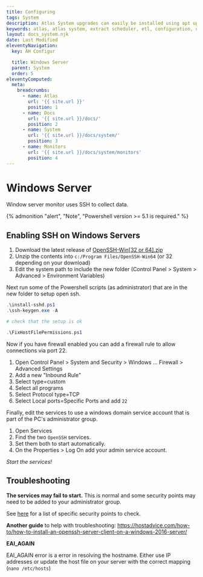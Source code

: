```yaml
---
title: Configuring
tags: System
description: Atlas System upgrades can easily be installed using apt update and apt install commands. Take a backup before configuring.
keywords: atlas, atlas system, extract scheduler, etl, configuration, ubuntu server
layout: docs_system.njk
date: Last Modified
eleventyNavigation:
  key: AH Configur

  title: Windows Server
  parent: System
  order: 5
eleventyComputed:
  meta:
    breadcrumbs:
      - name: Atlas
        url: '{{ site.url }}'
        position: 1
      - name: Docs
        url: '{{ site.url }}/docs/'
        position: 2
      - name: System
        url: '{{ site.url }}/docs/system/'
        position: 3
      - name: Monitors
        url: '{{ site.url }}/docs/system/monitors'
        position: 4
---
```


# Windows Server

Window server monitor uses SSH to collect data.

{% admonition
   "alert",
   "Note",
   "Powershell version >= 5.1 is required."
%}

## Enabling SSH on Windows Servers

1. Download the latest release of [OpenSSH-Win[32 or 64].zip](https://github.com/PowerShell/Win32-OpenSSH/releases)
2. Unzip the contents into `c:/Program Files/OpenSSH-Win64` (or 32 depending on your download)
3. Edit the system path to include the new folder (Control Panel > System > Advanced > Environment Variables)

Next run some of the Powershell scripts (as administrator) that are in the new folder to setup open ssh.

```ps1
.\install-sshd.ps1
.\ssh-keygen.exe -A

# check that the setup is ok

.\FixHostFilePermissions.ps1
```

Now if you have firewall enabled you can add a firewall rule to allow connections via port 22.

1. Open Control Panel > System and Security > Windows ... Firewall > Advanced Settings
2. Add a new "Inbound Rule"
3. Select type=custom
4. Select all programs
5. Select Protocol type=TCP
6. Select Local ports=Specific Ports and add `22`

Finally, edit the services to use a windows domain service account that is part of the PC's administrator group.

1. Open Services
2. Find the two `OpenSSH` services.
3. Set them both to start automatically.
4. On the Properties > Log On add your admin service account.

_Start the services!_

## Troubleshooting

**The services may fail to start.** This is normal and some security points may need to be added to your administrator group.

See [here](https://github.com/PowerShell/Win32-OpenSSH/issues/1824) for a list of specific security points to check.

**Another guide** to help with troubleshooting: https://hostadvice.com/how-to/how-to-install-an-openssh-server-client-on-a-windows-2016-server/

**EAI_AGAIN**

EAI_AGAIN error is a error in resolving the hostname. Either use IP addresses or update the host file on your server with the correct mapping (`nano /etc/hosts`)
